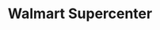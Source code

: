 ---
title: "Walmart Supercenter"
url: /post-falls/walmart-supercenter-east-mullan-avenue/
shop: Supermarkt
---
